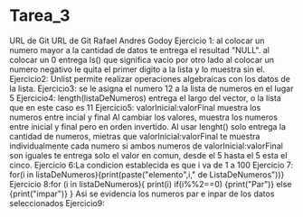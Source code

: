 # Tarea_3
URL de Git
URL de Git
Rafael Andres Godoy
Ejercicio 1: al colocar un numero mayor a la cantidad de datos te entrega el resultad "NULL".
al colocar un 0 entrega ls() que significa vacio
por otro lado al colocar un numero negativo le quita el primer digito a la lista y lo muestra sin el.
Ejercicio2: Unlist permite realizar operaciones algebraicas con los datos de la lista.
Ejercicio3: se le asigna el numero 12 a la lista de numeros en el lugar 5
Ejercicio4: length(listaDeNumeros) entrega el largo del vector, o la lista que en este caso es 11
Ejercicio5: valorInicial:valorFinal muestra los numeros entre incial y final
Al cambiar los valores, muestra los numeros entre inicial y final pero en orden invertido.
Al usar lenght() solo entrega la cantidad de numeros, mietras que valorInicial:valorFinal te muestra individualmente cada numero
si ambos numeros de valorInicial:valorFinal son iguales te entrega solo el valor en comun, desde el 5 hasta el 5 esta el cinco.
Ejercicio 6:La condicion establecida es que i va de 1 a 100
Ejercicio 7: for(i in listaDeNumeros){print(paste("elemento",i," de ListaDeNumeros"))}
Ejercicio 8:for (i in listaDeNumeros){
  print(i)
if(i%%2==0) {print("Par")} else {print("impar")}
}
Asi se evidencia los numeros par e inpar de los datos seleccionados
Ejercicio9: